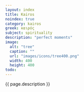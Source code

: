 ```yaml
---
layout: index
title: Kairos
noindex: true
category: kairos
greek: καιρός
subject: spirituality
description: "perfect moments"
image:
  alt: "tree"
  caption: ""
  url: "images/icons/tree400.png"
  width: 400
  height: 400
todo:
---
```


{{ page.description }}
